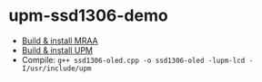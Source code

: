 # upm-ssd1306-demo
- [Build & install MRAA](https://github.com/intel-iot-devkit/mraa/blob/master/docs/building.md)
- [Build & install UPM](https://github.com/intel-iot-devkit/upm/blob/master/docs/building.md)
- Compile:
  ``` g++ ssd1306-oled.cpp -o ssd1306-oled -lupm-lcd -I/usr/include/upm ```
